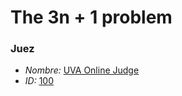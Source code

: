 # The 3n + 1 problem

### Juez
- *Nombre:* [UVA Online Judge](https://uva.onlinejudge.org)
- *ID:* [100](https://uva.onlinejudge.org/index.php?option=com_onlinejudge&Itemid=8&page=show_problem&problem=36)


